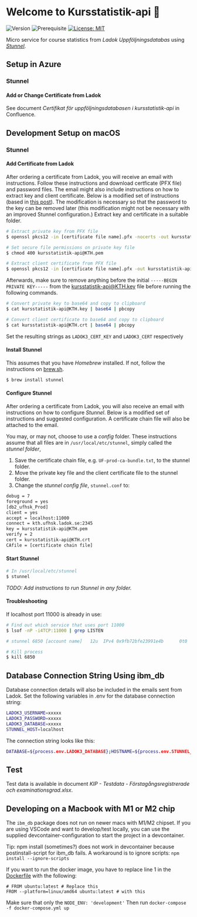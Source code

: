 # Welcome to Kursstatistik-api 👋

![Version](https://img.shields.io/badge/version-2.0.0-blue.svg?cacheSeconds=2592000)
![Prerequisite](https://img.shields.io/badge/node-18-blue.svg)
[![License: MIT](https://img.shields.io/badge/License-MIT-yellow.svg)](#)

Micro service for course statistics from _Ladok Uppföljningsdatabas_ using _[Stunnel](https://www.stunnel.org)_.

## Setup in Azure

### Stunnel

#### Add or Change Certificate from Ladok

See document _Certifikat för uppföljningsdatabasen i kursstatistik-api_ in Confluence.

## Development Setup on macOS

### Stunnel

#### Add Certificate from Ladok

After ordering a certificate from Ladok, you will receive an email with instructions. Follow these instructions and download certficate (PFX file) and password files. The email might also include instructions on how to extract key and client certificate. Below is a modified set of instructions (based in [this post](http://sharepointoscar.com/2017-03-16-extract-key-from-pfx/)). The modification is necessary so that the password to the key can be removed later (this modification might not be necessary with an improved Stunnel configuration.) Extract key and certificate in a suitable folder.

```sh
# Extract private key from PFX file
$ openssl pkcs12 -in [certificate file name].pfx -nocerts -out kursstatistik-api@KTH.key -nodes

# Set secure file permissions on private key file
$ chmod 400 kursstatistik-api@KTH.pem

# Extract client certificate from PFX file
$ openssl pkcs12 -in [certificate file name].pfx -out kursstatistik-api@KTH.crt -clcerts -nokeys
```

Afterwards, make sure to remove anything before the initial `-----BEGIN PRIVATE KEY-----` from the kursstatistik-api@KTH.key file before running the following commands.

```sh
# Convert private key to base64 and copy to clipboard
$ cat kursstatistik-api@KTH.key | base64 | pbcopy

# Convert client certificate to base64 and copy to clipboard
$ cat kursstatistik-api@KTH.crt | base64 | pbcopy
```

Set the resulting strings as `LADOK3_CERT_KEY` and `LADOK3_CERT` respectively

#### Install Stunnel

This assumes that you have _Homebrew_ installed. If not, follow the instructions on [brew.sh](https://brew.sh/).

```sh
$ brew install stunnel
```

#### Configure Stunnel

After ordering a certificate from Ladok, you will also receive an email with instructions on how to configure _Stunnel_. Below is a modified set of instructions and suggested configuration. A certificate chain file will also be attached to the email.

You may, or may not, choose to use a _config_ folder. These instructions assume that all files are in `/usr/local/etc/stunnel`, simply called the _stunnel folder_,

1. Save the certificate chain file, e.g. `UF-prod-ca-bundle.txt`, to the stunnel folder.
2. Move the private key file and the client certificate file to the stunnel folder.
3. Change the _stunnel config file_, `stunnel.conf` to:

```sh
debug = 7
foreground = yes
[db2_ufhsk_Prod]
client = yes
accept = localhost:11000
connect = kth.ufhsk.ladok.se:2345
key = kursstatistik-api@KTH.pem
verify = 2
cert = kursstatistik-api@KTH.crt
CAfile = [certificate chain file]
```

#### Start Stunnel

```sh
# In /usr/local/etc/stunnel
$ stunnel
```

_TODO: Add instructions to run Stunnel in any folder._

#### Troubleshooting

If localhost port 11000 is already in use:

```sh
# Find out which service that uses port 11000
$ lsof -nP -i4TCP:11000 | grep LISTEN

# stunnel 6850 [account name]   12u  IPv4 0x9fb72bfe23991e4b      0t0  TCP 127.0.0.1:11000 (LISTEN)

# Kill process
$ kill 6850
```

## Database Connection String Using ibm_db

Database connection details will also be included in the emails sent from Ladok. Set the following variables in .env for the database connection string:

```sh
LADOK3_USERNAME=xxxxx
LADOK3_PASSWORD=xxxxx
LADOK3_DATABASE=xxxxx
STUNNEL_HOST=localhost
```

The connection string looks like this:

```sh
DATABASE=${process.env.LADOK3_DATABASE};HOSTNAME=${process.env.STUNNEL_HOST};UID=${process.env.LADOK3_USERNAME};PWD=${process.env.LADOK3_PASSWORD};PORT=11000;PROTOCOL=TCPIP
```

## Test

Test data is available in document _KIP - Testdata - Förstagångsregistrerade och examinationsgrad.xlsx_.

## Developing on a Macbook with M1 or M2 chip

The `ibm_db` package does not run on newer macs with M1/M2 chipset. If you are using VSCode and want to develop/test locally, you can use the supplied devcontainer-configuration to start the project in a devcontainer.

Tip: npm install (sometimes?) does not work in devcontainer because postinstall-script for ibm_db fails. A workaround is to ignore scripts: `npm install --ignore-scripts`

If you want to run the docker image, you have to replace line 1 in the [Dockerfile](./Dockerfile) with the following:

```Docker
# FROM ubuntu:latest # Replace this
FROM --platform=linux/amd64 ubuntu:latest # with this
```

Make sure that only the `NODE_ENV: 'development'`
Then run `docker-compose -f docker-compose.yml up`
